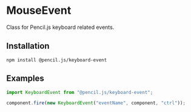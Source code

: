 # MouseEvent

Class for Pencil.js keyboard related events.


## Installation

    npm install @pencil.js/keyboard-event


## Examples

```js
import KeyboardEvent from "@pencil.js/keyboard-event";

component.fire(new KeyboardEvent("eventName", component, "ctrl"));
```
